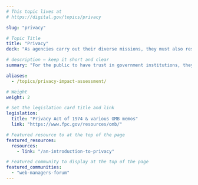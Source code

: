 ```yaml
---
# This topic lives at
# https://digital.gov/topics/privacy

slug: "privacy"

# Topic Title
title: "Privacy"
deck: "As agencies carry out their diverse missions, they must also respect and protect personally identifiable information (PII)."

# description — keep it short and clear
summary: "For the public to have trust in government institutions, they need to know that their personal information is secure, and will be used only for legitimate purposes. Privacy violations can put people at risk for identity theft, financial fraud, discrimination, harassment, or even physical harm. By following federal rules and regulations regarding the collection, use, and disclosure of personal information, agencies can mitigate such risks to their customers."

aliases:
  - /topics/privacy-impact-assessment/

# Weight
weight: 2

# Set the legislation card title and link
legislation:
  title: "Privacy Act of 1974 & various OMB memos"
  link: "https://www.fpc.gov/resources/omb/"

# Featured resource to at the top of the page
featured_resources:
  resources:
    - link: "/an-introduction-to-privacy"

# Featured community to display at the top of the page
featured_communities:
  - "web-managers-forum"
---
```

